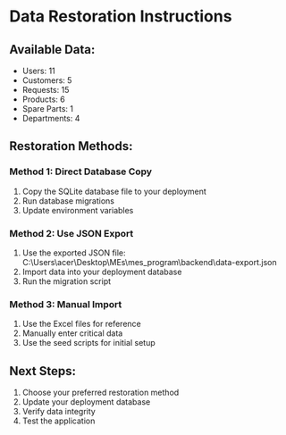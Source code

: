 
# Data Restoration Instructions

## Available Data:
- Users: 11
- Customers: 5
- Requests: 15
- Products: 6
- Spare Parts: 1
- Departments: 4

## Restoration Methods:

### Method 1: Direct Database Copy
1. Copy the SQLite database file to your deployment
2. Run database migrations
3. Update environment variables

### Method 2: Use JSON Export
1. Use the exported JSON file: C:\Users\acer\Desktop\MEs\mes_program\backend\data-export.json
2. Import data into your deployment database
3. Run the migration script

### Method 3: Manual Import
1. Use the Excel files for reference
2. Manually enter critical data
3. Use the seed scripts for initial setup

## Next Steps:
1. Choose your preferred restoration method
2. Update your deployment database
3. Verify data integrity
4. Test the application
